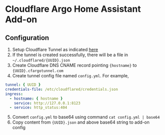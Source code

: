 # Cloudflare Argo Home Assistant Add-on

## Configuration

1. Setup Cloudflare Tunnel as indicated [here](https://developers.cloudflare.com/cloudflare-one/connections/connect-apps/install-and-setup)
2. If the tunnel is created successfully, there will be a file in `~/.cloudflared/{UUID}.json`
3. Create Cloudflare DNS CNAME record pointing `{hostname}` to `{UUID}.cfargotunnel.com`
4. Create tunnel config file named `config.yml`. For example,

```yml
tunnel: { UUID }
credentials-file: /etc/cloudflared/credentials.json
ingress:
  - hostname: { hostname }
    service: http://127.0.0.1:8123
  - service: http_status:404
```

5. Convert `config.yml` to base64 using command `cat config.yml | base64`
6. Copy content from `{UUID}.json` and above base64 string to add-on config
